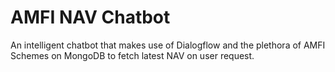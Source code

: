 # AMFI NAV Chatbot
An intelligent chatbot that makes use of Dialogflow and the plethora of AMFI Schemes on MongoDB to fetch latest NAV on user request.
